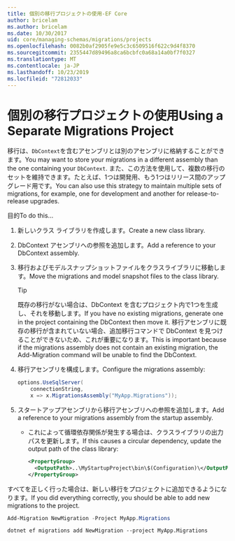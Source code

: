 ```yaml
---
title: 個別の移行プロジェクトの使用-EF Core
author: bricelam
ms.author: bricelam
ms.date: 10/30/2017
uid: core/managing-schemas/migrations/projects
ms.openlocfilehash: 0082b0af2905fe9e5c3c6509516f622c9d4f8370
ms.sourcegitcommit: 2355447d89496a8ca6bcbfc0a68a14a0bf7f0327
ms.translationtype: MT
ms.contentlocale: ja-JP
ms.lasthandoff: 10/23/2019
ms.locfileid: "72812033"
---
```

# <a name="using-a-separate-migrations-project"></a><span data-ttu-id="f7396-102">個別の移行プロジェクトの使用</span><span class="sxs-lookup"><span data-stu-id="f7396-102">Using a Separate Migrations Project</span></span>

<span data-ttu-id="f7396-103">移行は、`DbContext`を含むアセンブリとは別のアセンブリに格納することができます。</span><span class="sxs-lookup"><span data-stu-id="f7396-103">You may want to store your migrations in a different assembly than the one containing your `DbContext`.</span></span> <span data-ttu-id="f7396-104">また、この方法を使用して、複数の移行のセットを維持できます。たとえば、1つは開発用、もう1つはリリース間のアップグレード用です。</span><span class="sxs-lookup"><span data-stu-id="f7396-104">You can also use this strategy to maintain multiple sets of migrations, for example, one for development and another for release-to-release upgrades.</span></span>

<span data-ttu-id="f7396-105">目的</span><span class="sxs-lookup"><span data-stu-id="f7396-105">To do this...</span></span>

1. <span data-ttu-id="f7396-106">新しいクラス ライブラリを作成します。</span><span class="sxs-lookup"><span data-stu-id="f7396-106">Create a new class library.</span></span>

2. <span data-ttu-id="f7396-107">DbContext アセンブリへの参照を追加します。</span><span class="sxs-lookup"><span data-stu-id="f7396-107">Add a reference to your DbContext assembly.</span></span>

3. <span data-ttu-id="f7396-108">移行およびモデルスナップショットファイルをクラスライブラリに移動します。</span><span class="sxs-lookup"><span data-stu-id="f7396-108">Move the migrations and model snapshot files to the class library.</span></span>
   > [!TIP]
   > <span data-ttu-id="f7396-109">既存の移行がない場合は、DbContext を含むプロジェクト内で1つを生成し、それを移動します。</span><span class="sxs-lookup"><span data-stu-id="f7396-109">If you have no existing migrations, generate one in the project containing the DbContext then move it.</span></span>
   > <span data-ttu-id="f7396-110">移行アセンブリに既存の移行が含まれていない場合、追加移行コマンドで DbContext を見つけることができないため、これが重要になります。</span><span class="sxs-lookup"><span data-stu-id="f7396-110">This is important because if the migrations assembly does not contain an existing migration, the Add-Migration command will be unable to find the DbContext.</span></span>

4. <span data-ttu-id="f7396-111">移行アセンブリを構成します。</span><span class="sxs-lookup"><span data-stu-id="f7396-111">Configure the migrations assembly:</span></span>

   ``` csharp
   options.UseSqlServer(
       connectionString,
       x => x.MigrationsAssembly("MyApp.Migrations"));
   ```

5. <span data-ttu-id="f7396-112">スタートアップアセンブリから移行アセンブリへの参照を追加します。</span><span class="sxs-lookup"><span data-stu-id="f7396-112">Add a reference to your migrations assembly from the startup assembly.</span></span>
   * <span data-ttu-id="f7396-113">これによって循環依存関係が発生する場合は、クラスライブラリの出力パスを更新します。</span><span class="sxs-lookup"><span data-stu-id="f7396-113">If this causes a circular dependency, update the output path of the class library:</span></span>

     ``` xml
     <PropertyGroup>
       <OutputPath>..\MyStartupProject\bin\$(Configuration)\</OutputPath>
     </PropertyGroup>
     ```

<span data-ttu-id="f7396-114">すべてを正しく行った場合は、新しい移行をプロジェクトに追加できるようになります。</span><span class="sxs-lookup"><span data-stu-id="f7396-114">If you did everything correctly, you should be able to add new migrations to the project.</span></span>

``` powershell
Add-Migration NewMigration -Project MyApp.Migrations
```

``` Console
dotnet ef migrations add NewMigration --project MyApp.Migrations
```
